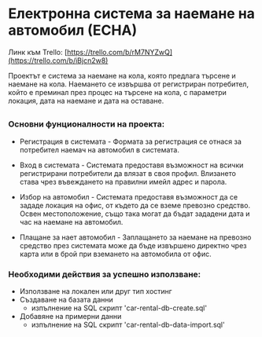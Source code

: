 # Електронна система за наемане на автомобил (ЕСНА)

Линк към Trello: [https://trello.com/b/rM7NYZwQ](https://trello.com/b/iBjcn2w8)

Проектът е система за наемане на кола, която предлага търсене и наемане на кола. Наемането се извършва от регистриран потребител, който е преминал през процес на търсене на кола, с параметри локация, дата на наемане и дата на оставане.

##

### Основни фунционалности на проекта:
  -  Регистрация в системата - Формата за регистрация се отнася за потребител наемач на автомобил в системата. 
  
  -  Вход в системата - Системата предоставя възможност на всички регистрирани потребители да влязат в своя профил. Влизането става чрез въвеждането на правилни имейл адрес и парола.

  -  Избор на автомобил - Системата предоставя възможност да се зададе локация на офис, от където да се вземе превозно средство. Освен местоположение, също така могат да бъдат зададени дата и час на наемане на автомобил.

  -  Плащане за нает автомобил - Заплащането за наемане на превозно средство през системата може да бъде извършено директно чрез карта или в брой при вземането на автомобила от офис.


### Необходими действия за успешно използване:

  - Използване на локален или друг тип хостинг
  - Създаване на базата данни
    - изпълнение на SQL скрипт 'car-rental-db-create.sql'
  - Добавяне на примерни данни
    - изпълнение на SQL скрипт 'car-rental-db-data-import.sql'
